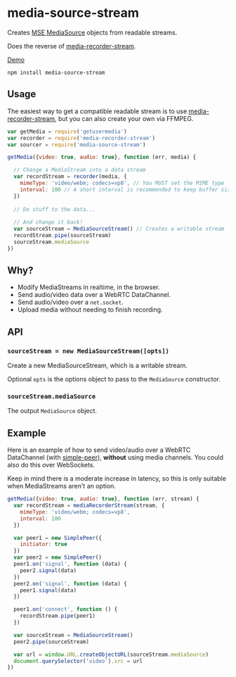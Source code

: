 # media-source-stream

Creates [MSE MediaSource](https://developer.mozilla.org/en-US/docs/Web/API/MediaSource) objects from readable streams.  

Does the reverse of [media-recorder-stream](https://github.com/mafintosh/media-recorder-stream).  

[Demo](https://rationalcoding.github.io/media-source-stream/)

```
npm install media-source-stream
```

## Usage
The easiest way to get a compatible readable stream is to use [media-recorder-stream](https://github.com/mafintosh/media-recorder-stream), but you can also create your own via FFMPEG.  

```javascript
var getMedia = require('getusermedia')
var recorder = require('media-recorder-stream')
var sourcer = require('media-source-stream')

getMedia({video: true, audio: true}, function (err, media) {

  // Change a MediaStream into a data stream
  var recordStream = recorder(media, {
    mimeType: 'video/webm; codecs=vp8', // You MUST set the MIME type
    interval: 100 // A short interval is recommended to keep buffer sizes low
  })
  
  // Do stuff to the data...
  
  // And change it back!
  var sourceStream = MediaSourceStream() // Creates a writable stream
  recordStream.pipe(sourceStream)
  sourceStream.mediaSource
})
```

## Why?
- Modify MediaStreams in realtime, in the browser.
- Send audio/video data over a WebRTC DataChannel.
- Send audio/video over a `net.socket`.
- Upload media without needing to finish recording.

## API
### `sourceStream = new MediaSourceStream([opts])`  

Create a new MediaSourceStream, which is a writable stream.   

Optional `opts` is the options object to pass to the `MediaSource` constructor.  

### `sourceStream.mediaSource`  

The output `MediaSource` object.  

## Example
Here is an example of how to send video/audio over a WebRTC DataChannel (with [simple-peer](https://github.com/feross/simple-peer)), **without** using media channels. You could also do this over WebSockets.

Keep in mind there is a moderate increase in latency, so this is only suitable when MediaStreams aren't an option.

```javascript
getMedia({video: true, audio: true}, function (err, stream) {
  var recordStream = mediaRecorderStream(stream, {
    mimeType: 'video/webm; codecs=vp8',
    interval: 100
  })

  var peer1 = new SimplePeer({
    initiator: true
  })
  var peer2 = new SimplePeer()
  peer1.on('signal', function (data) {
    peer2.signal(data)
  })
  peer2.on('signal', function (data) {
    peer1.signal(data)
  })

  peer1.on('connect', function () {
    recordStream.pipe(peer1)
  })

  var sourceStream = MediaSourceStream()
  peer2.pipe(sourceStream)

  var url = window.URL.createObjectURL(sourceStream.mediaSource)
  document.querySelector('video').src = url
})
```

